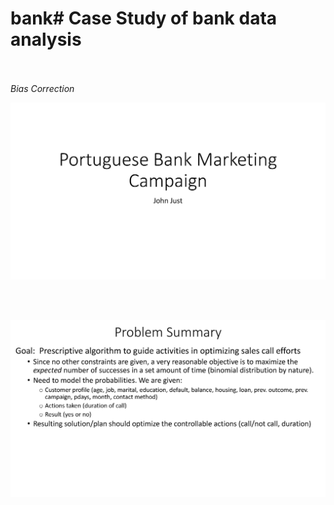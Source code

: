 # bank# Case Study of bank data analysis


<br><br>
*Bias Correction*
<p align="center">
  <img src="bankd_data/bank_presentation_Page_01.jpg" width="900" title="scale_lighting">
</p>

<br><br>

<p align="center">
  <img src="bankd_data/bank_presentation_Page_02.jpg" width="900" title="vignetting">
</p>

<br><br>
